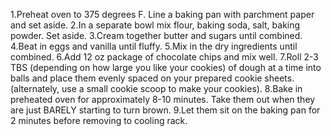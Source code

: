 1.Preheat oven to 375 degrees F. Line a baking pan with parchment paper and set aside.
2.In a separate bowl mix flour, baking soda, salt, baking powder. Set aside.
3.Cream together butter and sugars until combined.
4.Beat in eggs and vanilla until fluffy.
5.Mix in the dry ingredients until combined.
6.Add 12 oz package of chocolate chips and mix well.
7.Roll 2-3 TBS (depending on how large you like your cookies) of dough at a time into balls and place them evenly spaced on your prepared cookie sheets. (alternately, use a small cookie scoop to make your cookies).
8.Bake in preheated oven for approximately 8-10 minutes. Take them out when they are just BARELY starting to turn brown.
9.Let them sit on the baking pan for 2 minutes before removing to cooling rack.